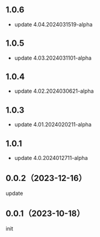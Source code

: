 ## 1.0.6
* update 4.04.2024031519-alpha

## 1.0.5
* update 4.03.2024031101-alpha

## 1.0.4
* update 4.02.2024030621-alpha

## 1.0.3
* update 4.01.2024020211-alpha

## 1.0.1
* update 4.0.2024012711-alpha

## 0.0.2（2023-12-16）
update
## 0.0.1（2023-10-18）
init